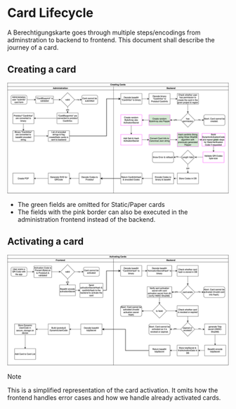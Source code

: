# Card Lifecycle

A Berechtigungskarte goes through multiple steps/encodings from adminstration to backend to frontend. This document
shall describe the journey of a card.

## Creating a card

![Create cards flow](./img/create_cards_lifecycle.svg)

- The green fields are omitted for Static/Paper cards
- The fields with the pink border can also be executed in the administration frontend instead of the backend.

## Activating a card

![Activate card flow](./img/verify_cards_lifecycle.svg)

> [!Note]
> This is a simplified representation of the card activation. 
> It omits how the frontend handles error cases and how we handle already activated cards. 